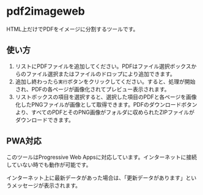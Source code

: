 # pdf2imageweb
HTML上だけでPDFをイメージに分割するツールです。

## 使い方

1. リストにPDFファイルを追加してください。PDFはファイル選択ボックスからのファイル選択またはファイルのドロップにより追加できます。
2. 追加し終わったら`実行`ボタンをクリックしてください。すると、処理が開始され、PDFの各ページが画像化されてプレビュー表示されます。
3. リストボックスの項目を選択すると、選択した項目のPDFと各ページを画像化したPNGファイルが画像として取得できます。PDFのダウンロードボタンより、すべてのPDFとそのPNG画像がフォルダに収められたZIPファイルがダウンロードできます。

## PWA対応

このツールはProgressive Web Appsに対応しています。インターネットに接続していない時でも動作が可能です。

インターネット上に最新データがあった場合は、「更新データがあります」というメッセージが表示されます。
